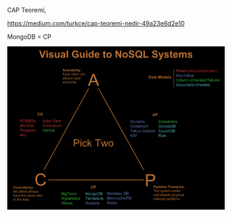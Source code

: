 CAP Teoremi,

https://medium.com/turkce/cap-teoremi-nedir-49a23e6d2e10 

MongoDB = CP

![Screenshot](./CAP.png)

